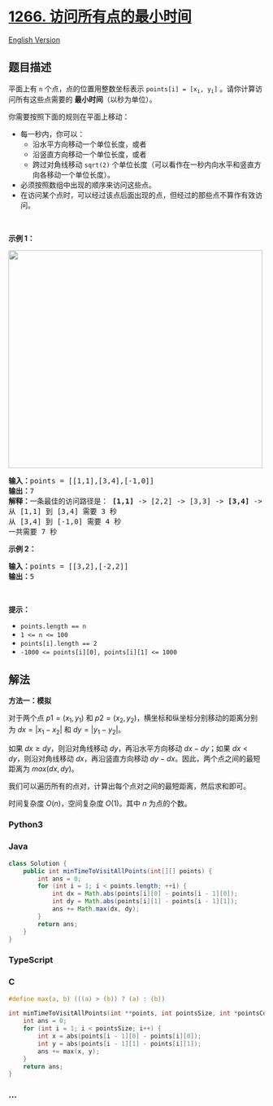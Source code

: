 # [1266. 访问所有点的最小时间](https://leetcode.cn/problems/minimum-time-visiting-all-points)

[English Version](/solution/1200-1299/1266.Minimum%20Time%20Visiting%20All%20Points/README_EN.md)

## 题目描述

<!-- 这里写题目描述 -->

<p>平面上有 <code>n</code> 个点，点的位置用整数坐标表示 <code>points[i] = [x<sub>i</sub>, y<sub>i</sub>]</code> 。请你计算访问所有这些点需要的 <strong>最小时间</strong>（以秒为单位）。</p>

<p>你需要按照下面的规则在平面上移动：</p>

<ul>
	<li>每一秒内，你可以：
	<ul>
		<li>沿水平方向移动一个单位长度，或者</li>
		<li>沿竖直方向移动一个单位长度，或者</li>
		<li>跨过对角线移动 <code>sqrt(2)</code> 个单位长度（可以看作在一秒内向水平和竖直方向各移动一个单位长度）。</li>
	</ul>
	</li>
	<li>必须按照数组中出现的顺序来访问这些点。</li>
	<li>在访问某个点时，可以经过该点后面出现的点，但经过的那些点不算作有效访问。</li>
</ul>

<p> </p>

<p><strong>示例 1：</strong></p>

<p><img alt="" src="https://fastly.jsdelivr.net/gh/doocs/leetcode@main/solution/1200-1299/1266.Minimum%20Time%20Visiting%20All%20Points/images/1626_example_1.png" style="height: 428px; width: 500px;" /></p>

<pre>
<strong>输入：</strong>points = [[1,1],[3,4],[-1,0]]
<strong>输出：</strong>7
<strong>解释：</strong>一条最佳的访问路径是： <strong>[1,1]</strong> -> [2,2] -> [3,3] -> <strong>[3,4] </strong>-> [2,3] -> [1,2] -> [0,1] -> <strong>[-1,0]</strong>   
从 [1,1] 到 [3,4] 需要 3 秒 
从 [3,4] 到 [-1,0] 需要 4 秒
一共需要 7 秒</pre>

<p><strong>示例 2：</strong></p>

<pre>
<strong>输入：</strong>points = [[3,2],[-2,2]]
<strong>输出：</strong>5
</pre>

<p> </p>

<p><strong>提示：</strong></p>

<ul>
	<li><code>points.length == n</code></li>
	<li><code>1 <= n <= 100</code></li>
	<li><code>points[i].length == 2</code></li>
	<li><code>-1000 <= points[i][0], points[i][1] <= 1000</code></li>
</ul>

## 解法

<!-- 这里可写通用的实现逻辑 -->

**方法一：模拟**

对于两个点 $p1=(x_1, y_1)$ 和 $p2=(x_2, y_2)$，横坐标和纵坐标分别移动的距离分别为 $dx = |x_1 - x_2|$ 和 $dy = |y_1 - y_2|$。

如果 $dx \ge dy$，则沿对角线移动 $dy$，再沿水平方向移动 $dx - dy$；如果 $dx < dy$，则沿对角线移动 $dx$，再沿竖直方向移动 $dy - dx$。因此，两个点之间的最短距离为 $max(dx, dy)$。

我们可以遍历所有的点对，计算出每个点对之间的最短距离，然后求和即可。

时间复杂度 $O(n)$，空间复杂度 $O(1)$。其中 $n$ 为点的个数。

<!-- tabs:start -->

### **Python3**

<!-- 这里可写当前语言的特殊实现逻辑 -->



### **Java**

<!-- 这里可写当前语言的特殊实现逻辑 -->

```java
class Solution {
    public int minTimeToVisitAllPoints(int[][] points) {
        int ans = 0;
        for (int i = 1; i < points.length; ++i) {
            int dx = Math.abs(points[i][0] - points[i - 1][0]);
            int dy = Math.abs(points[i][1] - points[i - 1][1]);
            ans += Math.max(dx, dy);
        }
        return ans;
    }
}
```









### **TypeScript**







### **C**

```c
#define max(a, b) (((a) > (b)) ? (a) : (b))

int minTimeToVisitAllPoints(int **points, int pointsSize, int *pointsColSize) {
    int ans = 0;
    for (int i = 1; i < pointsSize; i++) {
        int x = abs(points[i - 1][0] - points[i][0]);
        int y = abs(points[i - 1][1] - points[i][1]);
        ans += max(x, y);
    }
    return ans;
}
```

### **...**

```

```


